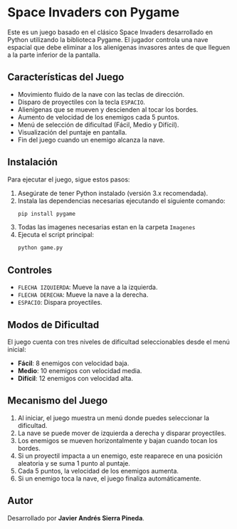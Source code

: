 
# Space Invaders con Pygame

Este es un juego basado en el clásico Space Invaders desarrollado en Python utilizando la biblioteca Pygame. El jugador controla una nave espacial que debe eliminar a los alienígenas invasores antes de que lleguen a la parte inferior de la pantalla.

## Características del Juego
- Movimiento fluido de la nave con las teclas de dirección.
- Disparo de proyectiles con la tecla `ESPACIO`.
- Alienígenas que se mueven y descienden al tocar los bordes.
- Aumento de velocidad de los enemigos cada 5 puntos.
- Menú de selección de dificultad (Fácil, Medio y Difícil).
- Visualización del puntaje en pantalla.
- Fin del juego cuando un enemigo alcanza la nave.

## Instalación
Para ejecutar el juego, sigue estos pasos:

1. Asegúrate de tener Python instalado (versión 3.x recomendada).
2. Instala las dependencias necesarias ejecutando el siguiente comando:
   ```bash
   pip install pygame
   ```
3. Todas las imagenes necesarias estan en la carpeta `Imagenes` 
4. Ejecuta el script principal:
   ```bash
   python game.py
   ```

## Controles
- `FLECHA IZQUIERDA`: Mueve la nave a la izquierda.
- `FLECHA DERECHA`: Mueve la nave a la derecha.
- `ESPACIO`: Dispara proyectiles.

## Modos de Dificultad
El juego cuenta con tres niveles de dificultad seleccionables desde el menú inicial:
- **Fácil**: 8 enemigos con velocidad baja.
- **Medio**: 10 enemigos con velocidad media.
- **Difícil**: 12 enemigos con velocidad alta.

## Mecanismo del Juego
1. Al iniciar, el juego muestra un menú donde puedes seleccionar la dificultad.
2. La nave se puede mover de izquierda a derecha y disparar proyectiles.
3. Los enemigos se mueven horizontalmente y bajan cuando tocan los bordes.
4. Si un proyectil impacta a un enemigo, este reaparece en una posición aleatoria y se suma 1 punto al puntaje.
5. Cada 5 puntos, la velocidad de los enemigos aumenta.
6. Si un enemigo toca la nave, el juego finaliza automáticamente.


## Autor
Desarrollado por **Javier Andrés Sierra Pineda**.


